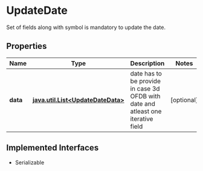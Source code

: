 

# UpdateDate

Set of fields along with symbol is mandatory to update the date.

## Properties

Name | Type | Description | Notes
------------ | ------------- | ------------- | -------------
**data** | [**java.util.List&lt;UpdateDateData&gt;**](UpdateDateData.md) | date has to be provide in case 3d OFDB with date and atleast one iterative field |  [optional]


## Implemented Interfaces

* Serializable


